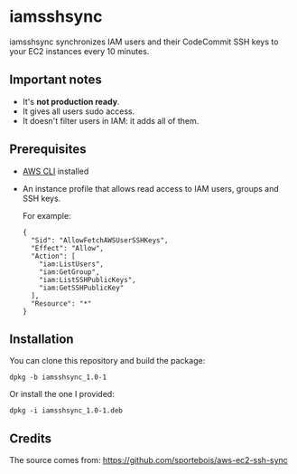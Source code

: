 # iamsshsync

iamsshsync synchronizes IAM users and their CodeCommit SSH keys to your EC2 instances every 10 minutes.

## Important notes

* It's **not production ready**.
* It gives all users sudo access.
* It doesn't filter users in IAM: it adds all of them.

## Prerequisites

* [AWS CLI](https://aws.amazon.com/cli/) installed
* An instance profile that allows read access to IAM users, groups and SSH keys.

  For example:

  ```
  {
    "Sid": "AllowFetchAWSUserSSHKeys",
    "Effect": "Allow",
    "Action": [
      "iam:ListUsers",
      "iam:GetGroup",
      "iam:ListSSHPublicKeys",
      "iam:GetSSHPublicKey"
    ],
    "Resource": "*"
  }
  ```

## Installation

You can clone this repository and build the package:

```
dpkg -b iamsshsync_1.0-1
```

Or install the one I provided:

```
dpkg -i iamsshsync_1.0-1.deb
```

## Credits

The source comes from: https://github.com/sportebois/aws-ec2-ssh-sync
